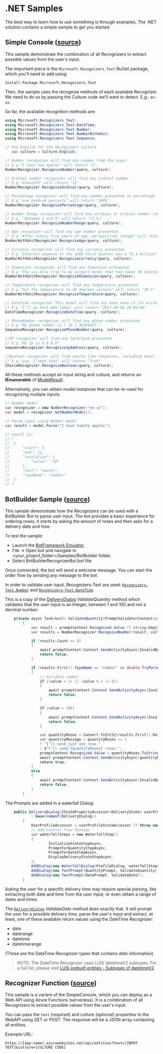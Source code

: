 # .NET Samples

The best way to learn how to use something is through examples. The .NET solution contains a simple sample to get you started.

## Simple Console ([source](./SimpleConsole))

This sample demonstrate the combination of all Recognizers to extract possible values from the user's input.

The important piece is the `Microsoft.Recognizers.Text` NuGet package, which you'll need to add using:

````
Install-Package Microsoft.Recognizers.Text
````

Then, the sample uses the recognize methods of each available Recognizer. We need to do so by passing the Culture code we'll want to detect. E.g.: `en-us`.

So far, the available recognition methods are:

````C#
using Microsoft.Recognizers.Text;
using Microsoft.Recognizers.Text.DateTime;
using Microsoft.Recognizers.Text.Number;
using Microsoft.Recognizers.Text.NumberWithUnit;
using Microsoft.Recognizers.Text.Sequence;

// Use English for the Recognizers culture
   var culture = Culture.English;

// Number recognizer will find any number from the input
// E.g "I have two apples" will return "2".
NumberRecognizer.RecognizeNumber(query, culture);

// Ordinal number recognizer will find any ordinal number
// E.g "eleventh" will return "11".
NumberRecognizer.RecognizeOrdinal(query, culture);

// Percentage recognizer will find any number presented as percentage
// E.g "one hundred percents" will return "100%"
NumberRecognizer.RecognizePercentage(query, culture);

// Number Range recognizer will find any cardinal or ordinal number range
// E.g. "between 2 and 5" will return "(2,5)"
NumberRecognizer.RecognizeNumberRange(query, culture);

// Age recognizer will find any age number presented
// E.g "After ninety five years of age, perspectives change" will return "95 Year"
NumberWithUnitRecognizer.RecognizeAge(query, culture);

// Currency recognizer will find any currency presented
// E.g "Interest expense in the 1988 third quarter was $ 75.3 million" will return "75300000 Dollar"
NumberWithUnitRecognizer.RecognizeCurrency(query, culture);

// Dimension recognizer will find any dimension presented
// E.g "The six-mile trip to my airport hotel that had taken 20 minutes earlier in the day took more than three hours." will return "6 Mile"
NumberWithUnitRecognizer.RecognizeDimension(query, culture);

// Temperature recognizer will find any temperature presented
// E.g "Set the temperature to 30 degrees celsius" will return "30 C"
NumberWithUnitRecognizer.RecognizeTemperature(query, culture);

// Datetime recognizer This model will find any Date even if its write in coloquial language 
// E.g "I'll go back 8pm today" will return "2017-10-04 20:00:00"
DateTimeRecognizer.RecognizeDateTime(query, culture);

// PhoneNumber recognizer will find any phone number presented
// E.g "My phone number is ( 19 ) 38294427."
SequenceRecognizer.RecognizePhoneNumber(query, culture);

//IP recognizer will find any Ipv4/Ipv6 presented
// E.g "My Ip is 8.8.8.8"
SequenceRecognizer.RecognizeIpAddress(query, culture);

//Boolean recognizer will find yes/no like responses, including emoji -
// E.g "yup, I need that" will return "True"
ChoiceRecognizer.RecognizeBoolean(query, culture);
````

All these methods accept an input string and culture, and returns an **IEnumerable** of [ModelResult](../Microsoft.Recognizers.Text/Models/ModelResult.cs):

Alternatively, you can obtain model instances that can be re-used for recognizing multiple inputs:

````C#
// Number model
var recognizer = new NumberRecognizer("en-us");
var model = recognizer.GetNumberModel();

// Parse input using Number model
var result = model.Parse("I have twenty apples");

// result is:
// [
// 	{
// 		"start": 7,
// 		"end": 12,
// 		"resolution": {
// 			"value": "20"
// 		},
// 		"text": "twenty",
// 		"typeName": "number"
// 	}
// ]
````

## BotBuilder Sample ([source](./BotBuilder))

This sample demonstrate how the Recognizers can be used with a BotBuilder Bot to parse user input. The bot provides a basic experience for ordering roses, it starts by asking the amount of roses and then asks for a delivery date and time.

To test the sample:
- Launch the [BotFramework Emulator](https://github.com/Microsoft/BotFramework-Emulator/releases).
- File -> Open bot and navigate to <your_project_folder>/Samples/BotBuilder folder.
- Select BotBuilderRecognizerBot.bot file.

Once connected, the bot will send a welcome message. You can start the order flow by sending any message to the bot.

In order to validate user input, Recognizers-Text are used: [`Recognizers-Text.Number`](./Recognizers-Text/.NET/Microsoft.Recognizers.Text.Number/NumberRecognizer.cs) and [`Recognizers-Text.DateTime`](/Recognizers-Text/.NET/Microsoft.Recognizers.Text.Number/DateTimeRecognizer.cs).

This is a copy of the [DeliveryDialog](./BotBuilder/Dialogs/DeliveryDialog.cs) _ValidateQuantity_ method which validates that the user input is an Integer, between 1 and 100 and not a decimal number:

````C#
	private async Task<bool> ValidateQuantity(PromptValidatorContext<string> promptContext, CancellationToken cancellationToken)
        {
            var result = promptContext.Recognized.Value ?? string.Empty;
            var results = NumberRecognizer.RecognizeNumber(result, culture);

            if (results.Count == 0)
            {
                await promptContext.Context.SendActivityAsync(InvalidQuantityErrorMessage);
                return false;
            }

            if (results.First().TypeName == "number" && double.TryParse(results.First().Resolution["value"].ToString(), out double value))
            {
                // Validate number
                if ((value < 1) || (value % 1 != 0))
                {
                    await promptContext.Context.SendActivityAsync(InvalidQuantityErrorMessage);
                    return false;
                }

                if (value > 100)
                {
                    await promptContext.Context.SendActivityAsync(InvalidOverQuantityErrorMessage);
                    return false;
                }

                var quantityRoses = Convert.ToInt32(results.First().Resolution["value"]);
                var quantityMessage = quantityRoses == 1
                ? "I'll send just one rose."
                : $"I'll send {quantityRoses} roses.";
                promptContext.Recognized.Value = quantityRoses.ToString();
                await promptContext.Context.SendActivityAsync(quantityMessage);
                return true;
            }
            else
            {
                await promptContext.Context.SendActivityAsync(InvalidQuantityErrorMessage);
                return false;
            }
        }
````

The Prompts are added in a waterfall Dialog:

````C#
	public DeliveryDialog(IStatePropertyAccessor<DeliveryState> userProfileStateAccessor, ILoggerFactory loggerFactory)
            : base(nameof(DeliveryDialog))
        {
            UserProfileAccessor = userProfileStateAccessor ?? throw new ArgumentNullException(nameof(userProfileStateAccessor));
            // Add control flow dialogs
            var waterfallSteps = new WaterfallStep[]
            {
                    InitializeStateStepAsync,
                    PromptForQuantityStepAsync,
                    PromptForDateStepAsync,
                    DisplayDeliveryStateStepAsync,
            };
            AddDialog(new WaterfallDialog(ProfileDialog, waterfallSteps));
            AddDialog(new TextPrompt(QuantityPrompt, ValidateQuantity));
            AddDialog(new TextPrompt(DatePrompt, ValidateDate));
        }
````

Asking the user for a specific delivery time may require special parsing, like extracting both date and time from the user input, or even obtain a range of dates and times.

The [`DeliveryDialog`](./BotBuilder/Dialogs/DeliveryDialog.cs) _ValidateDate_ method does exactly that. It will prompt the user for a possible delivery time, parse the user's input and extract, at least, one of these available return values using the DateTime Recognizer:

 - date
 - daterange
 - datetime
 - datetimerange

(These are the DateTime Recognizer types that contains *date* information)

> NOTE: The DateTime Recognizer uses LUIS datetimeV2 subtypes. For a full list, please visit [LUIS prebuilt entities - Subtypes of datetimeV2](https://docs.microsoft.com/en-us/azure/cognitive-services/luis/pre-builtentities#subtypes-of-datetimev2).

## Recognizer Function ([source](./RecognizerFunction))
This sample is a variant of the SimpleConsole, which you can deploy as a Web API using Azure Functions (serverless). It is a combination of all Recognizers to extract possible values from the user's input. 

You can pass the `text` (required) and culture (optional) properties to the WebAPI using GET or POST. The response will be a JSON array containing all entities. 

Example URL:
```
https://[app-name].azurewebsites.net/api/entities?text=[INPUT TEXT]&culture=[CULTURE CODE]
```
